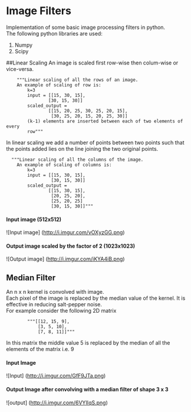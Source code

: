 # Image Filters
Implementation of some basic image processing filters in python.  
The following python libraries are used:  
1. Numpy
2. Scipy


##Linear Scaling
An image is scaled first row-wise then colum-wise or vice-versa.  

        """Linear scaling of all the rows of an image.
        An example of scaling of row is:
            k=3
            input = [[15, 30, 15],
                    [30, 15, 30]]
            scaled_output =
                    [[15, 20, 25, 30, 25, 20, 15],
                     [30, 25, 20, 15, 20, 25, 30]]
            (k-1) elements are inserted between each of two elements of every
            row"""  
In linear scaling we add a number of points between two points such that the points added lies on the line joining the two original points.  


      """Linear scaling of all the columns of the image.
        An example of scaling of columns is:
            k=3
            input = [[15, 30, 15],
                     [30, 15, 30]]
            scaled_output =
                    [[15, 30, 15],
                     [20, 25, 20],
                     [25, 20, 25]
                     [30, 15, 30]]"""  
                     
#### Input image (512x512)
![Input image] (http://i.imgur.com/vOXyzGG.png)
#### Output image scaled by the factor of 2 (1023x1023) 
![Output image] (http://i.imgur.com/iKYA4iB.png)

## Median Filter

An n x n kernel is convolved with image.  
Each pixel of the image is replaced by the median value of the kernel. It is effective in reducing salt-pepper noise.  
For example consider the following 2D matrix 


			"""[[12, 15, 9],  
				[3, 5, 10],  
				[7, 8, 11]]"""    


In this matrix the middle value 5 is replaced by the median of all the elements of the matrix i.e. 9

#### Input Image
![Input] (http://i.imgur.com/GfF9JTa.png)

#### Output Image after convolving with a median filter of shape 3 x 3
![output] (http://i.imgur.com/6VYIIqS.png)

